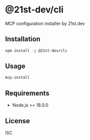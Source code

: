 # @21st-dev/cli

MCP configuration installer by 21st.dev

## Installation

```bash
npm install -g @21st-dev/cli
```

## Usage

```bash
mcp-install
```

## Requirements

- Node.js >= 18.0.0

## License

ISC
